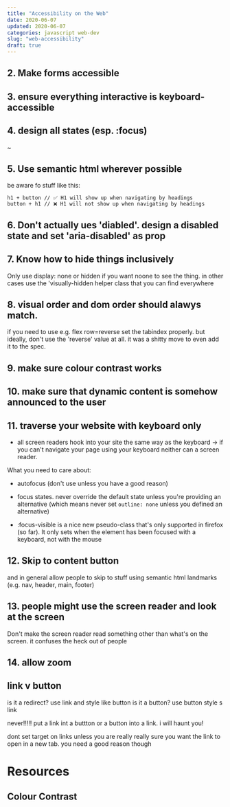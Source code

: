 ```yaml
---
title: "Accessibility on the Web"
date: 2020-06-07
updated: 2020-06-07
categories: javascript web-dev
slug: "web-accessibility"
draft: true
---
```







## 2. Make forms accessible


## 3. ensure everything interactive is keyboard-accessible

## 4. design all states (esp. :focus)

~
## 5. Use semantic html wherever possible

be aware fo stuff like this:

```
h1 + button // ✅ H1 will show up when navigating by headings
button + h1 // ❌ H1 will not show up when navigating by headings
```

## 6. Don't actually ues 'diabled'. design a disabled state and set 'aria-disabled' as prop

## 7. Know how to hide things inclusively

Only use display: none or hidden if you want noone to see the thing. in other cases use the 'visually-hidden helper class that you can find everywhere

## 8. visual order and dom order should alawys match.

if you need to use e.g. flex row=reverse set the tabindex properly. but ideally, don't use the 'reverse' value at all. it was a shitty move to even add it to the spec.

## 9. make sure colour contrast works

## 10. make sure that dynamic content is somehow announced to the user

## 11. traverse your website with keyboard only
* all screen readers hook into your site the same way as the keyboard -> if you can't navigate your page using your keyboard neither can a screen reader.

What you need to care about:
* autofocus (don't use unless you have a good reason)
* focus states. never override the default state unless you're providing an alternative (which means never set `outline: none` unless you defined an alternative)

* :focus-visible is a nice new pseudo-class that's only supported in firefox (so far). It only sets when the element has been focused with a keyboard, not with the mouse




## 12. Skip to content button

and in general allow people to skip to stuff using semantic html landmarks (e.g. nav, header, main, footer)



## 13. people might use the screen reader and look at the screen
Don't make the screen reader read something other than what's on the screen. it confuses the heck out of people


## 14. allow zoom


## link v button
is it a redirect? use link and style like button
is it a button? use button style s link

never!!!!! put a link int a buttton or a button into a link. i will haunt you!

dont set target on links unless you are really really sure you want the link to open in a new tab. you need a good reason though

# Resources
## Colour Contrast

